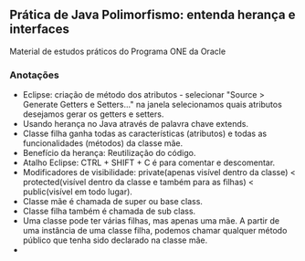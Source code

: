 ## Prática de Java Polimorfismo: entenda herança e interfaces

Material de estudos práticos do Programa ONE da Oracle

### Anotações

* Eclipse: criação de método dos atributos - selecionar "Source > Generate Getters e Setters..." na janela selecionamos quais atributos desejamos gerar os getters e setters.
* Usando herança no Java através de palavra chave extends.
* Classe filha ganha todas as características (atributos) e todas as funcionalidades (métodos) da classe mãe.
* Benefício da herança: Reutilização do código.
* Atalho Eclipse: CTRL + SHIFT + C é para comentar e descomentar.
* Modificadores de visibilidade: private(apenas visível dentro da classe) < protected(visível dentro da classe e também para as filhas) < public(visível em todo lugar).
* Classe mãe é chamada de super ou base class.
* Classe filha também é chamada de sub class. 
* Uma classe pode ter várias filhas, mas apenas uma mãe. A partir de uma instância de uma classe filha, podemos chamar qualquer método público que tenha sido declarado na classe mãe.
* 
